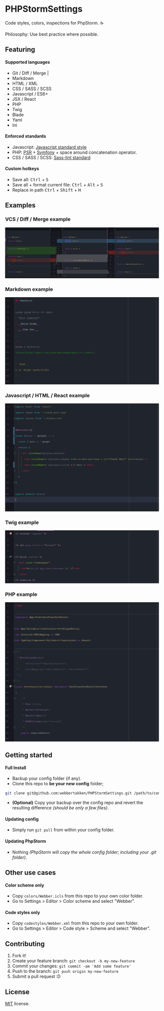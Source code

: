 # PHPStormSettings
Code styles, colors, inspections for PhpStorm. ☕

Philosophy: Use best practice where possible.

## Featuring
#### Supported languages

- Git / Diff / Merge |
- Markdown
- HTML / XML
- CSS / SASS / SCSS
- Javascript / ES6+
- JSX / React
- PHP
- Twig
- Blade
- Yaml
- Ini

#### Enforced standards

- Javascript:
[Javascript standard style](https://standardjs.com/)
- PHP:
[PSR](https://www.php-fig.org/psr/) +
[Symfony](https://symfony.com/doc/current/contributing/code/standards.html) +
space around concatenation operator.
- CSS / SASS / SCSS:
[Sass-lint standard](https://www.npmjs.com/package/sass-lint)

#### Custom hotkeys

- Save all: <kbd>Ctrl</kbd> + <kbd>S</kbd>
- Save all + format current file: <kbd>Ctrl</kbd> + <kbd>Alt</kbd> + <kbd>S</kbd>
- Replace in path <kbd>Ctrl</kbd> + <kbd>Shift</kbd> + <kbd>H</kbd>

## Examples

### VCS / Diff / Merge example

<img src="./docs/images/styles_diff.png" />

### Markdown example

<img src="./docs/images/styles_markdown.png" />

### Javascript / HTML / React example

<img src="./docs/images/styles_react.png" />

### Twig example

<img src="./docs/images/styles_twig.png" />

### PHP example

<img src="./docs/images/styles_php.png" />

## Getting started

#### Full Install

- Backup your config folder (if any).
- Clone this repo to __be your new config__ folder;
```bash
git clone git@github.com:webbertakken/PHPStormSettings.git /path/to/config
```
- **(Optional)** Copy your backup over the config repo and revert the
resulting difference _(should be only a few files)_.

#### Updating config

- Simply run `git pull` from within your config folder.

#### Updating PhpStorm

- Nothing
_(PhpStorm will copy the whole config folder; including your .git folder)_.

## Other use cases

#### Color scheme only

- Copy `colors/Webber.icls` from this repo to your own color folder.
- Go to Settings > Editor > Color scheme and select "Webber".

#### Code styles only

- Copy `codestyles/Webber.xml` from this repo to your own folder.
- Go to Settings > Editor > Code style > Scheme and select "Webber".

## Contributing
1. Fork it!
2. Create your feature branch: `git checkout -b my-new-feature`
3. Commit your changes: `git commit -am 'Add some feature'`
4. Push to the branch: `git push origin my-new-feature`
5. Submit a pull request :D

## License
[MIT](./LICENSE) license.

